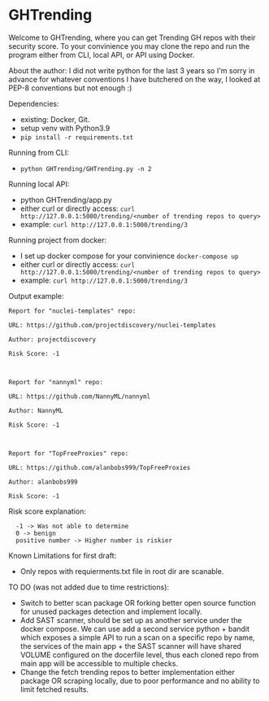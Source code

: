 # GHTrending

Welcome to GHTrending, where you can get Trending GH repos with their security score.
To your convinience you may clone the repo and run the program either from CLI, local API, or API using Docker.

About the author:
  I did not write python for the last 3 years so I'm sorry in advance for whatever conventions I have butchered on the way, I looked at PEP-8 conventions but not enough :)
  

Dependencies:
- existing: Docker, Git.
- setup venv with Python3.9
- `pip install -r requirements.txt`

Running from CLI:
- `python GHTrending/GHTrending.py -n 2`

Running local API:
- python GHTrending/app.py
- either curl or directly access: `curl http://127.0.0.1:5000/trending/<number of trending repos to query>`
- example:  `curl http://127.0.0.1:5000/trending/3`

Running project from docker:
- I set up docker compose for your convinience `docker-compose up`
- either curl or directly access: `curl http://127.0.0.1:5000/trending/<number of trending repos to query>`
- example:  `curl http://127.0.0.1:5000/trending/3`
  
  
Output example:
```
Report for "nuclei-templates" repo: 

URL: https://github.com/projectdiscovery/nuclei-templates 

Author: projectdiscovery 

Risk Score: -1 



Report for "nannyml" repo: 

URL: https://github.com/NannyML/nannyml 

Author: NannyML 

Risk Score: -1 



Report for "TopFreeProxies" repo: 

URL: https://github.com/alanbobs999/TopFreeProxies 

Author: alanbobs999 

Risk Score: -1 

```
  
Risk score explanation:
```
  -1 -> Was not able to determine
  0 -> benign
  positive number -> Higher number is riskier
```

Known Limitations for first draft:
- Only repos with requierments.txt file in root dir are scanable.

TO DO (was not added due to time restrictions):
- Switch to better scan package OR forking better open source function for unused packages detection and implement locally.
- Add SAST scanner, should be set up as another service under the docker compose.
We can use add a second service python + bandit which exposes a simple API to run a scan on a specific repo by name, the services of the main app + the SAST scanner will have shared VOLUME configured on the docerfile level, thus each cloned repo from main app will be accessible to multiple checks.
- Change the fetch trending repos to better implementation either package OR scraping locally, due to poor performance and no ability to limit fetched results.
